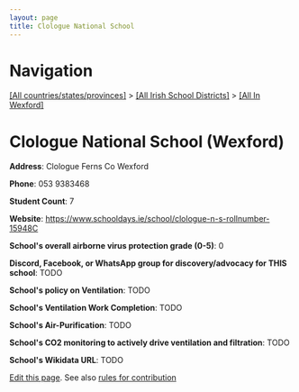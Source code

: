 ```yaml
---
layout: page
title: Clologue National School
---
```

# Navigation

[[All countries/states/provinces]](../../..) > [[All Irish School Districts]](../..) > [[All In Wexford]](..)

# Clologue National School (Wexford)

**Address**: Clologue Ferns Co Wexford

**Phone**: 053 9383468

**Student Count**: 7

**Website**: <https://www.schooldays.ie/school/clologue-n-s-rollnumber-15948C>

**School's overall airborne virus protection grade (0-5)**: 0

**Discord, Facebook, or WhatsApp group for discovery/advocacy for THIS school**: TODO

**School's policy on Ventilation**: TODO

**School's Ventilation Work Completion**: TODO

**School's Air-Purification**: TODO

**School's CO2 monitoring to actively drive ventilation and filtration**: TODO

**School's Wikidata URL**: TODO


[Edit this page](https://github.com/ventilate-schools/Ireland/edit/main/./Wexford/Clologue_National_School.md). See also [rules for contribution](../../../contribution-rules/)